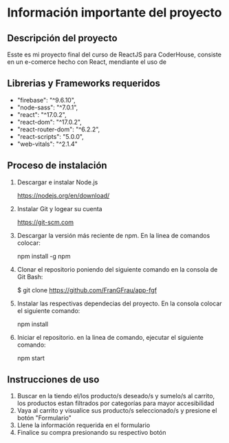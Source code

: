 # Información importante del proyecto

## Descripción del proyecto

Esste es mi proyecto final del curso de ReactJS para CoderHouse, consiste en un e-comerce hecho con React, mendiante el uso de

## Librerias y Frameworks requeridos

- "firebase": "^9.6.10",
- "node-sass": "^7.0.1",
- "react": "^17.0.2",
- "react-dom": "^17.0.2",
- "react-router-dom": "^6.2.2",
- "react-scripts": "5.0.0",
- "web-vitals": "^2.1.4"

## Proceso de instalación

1. Descargar e instalar Node.js

   https://nodejs.org/en/download/

2. Instalar Git y logear su cuenta

   https://git-scm.com

3. Descargar la versión más reciente de npm. En la linea de comandos colocar:

   npm install -g npm

4. Clonar el repositorio poniendo del siguiente comando en la consola de Git Bash:

   $ git clone https://github.com/FranGFrau/app-fgf

5. Instalar las respectivas dependecias del proyecto. En la consola colocar el siguiente comando:

   npm install

6. Iniciar el repositorio. en la linea de comando, ejecutar el siguiente comando:

   npm start

## Instrucciones de uso

1. Buscar en la tiendo el/los producto/s deseado/s y sumelo/s al carrito, los productos estan filtrados por categorías para mayor accesibilidad
2. Vaya al carrito y visualice sus producto/s seleccionado/s y presione el botón "Formulario"
3. Llene la información requerida en el formulario
4. Finalice su compra presionando su respectivo botón
